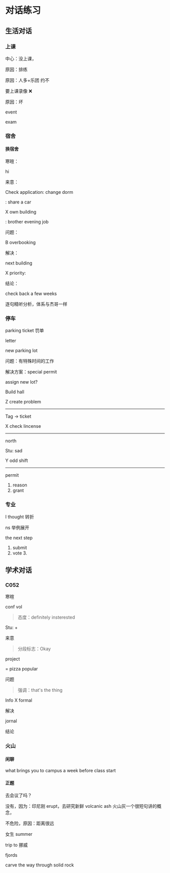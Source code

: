 # 对话练习

## 生活对话



### 上课

中心：没上课，

原因：排练

原因：人多+乐团 约不

要上课录像 ❌

原因：坏

event

exam

### 宿舍

#### 换宿舍

寒暄：

hi

来意：

Check application: change dorm

: share a car

X own building

: brother evening job

问题：

B overbooking

解决：

next building

X priority:

结论：

check back a few weeks

逐句精听分析，体系与杰哥一样

### 停车

parking ticket 罚单

letter

new parking lot

问题：有特殊时间的工作

解决方案：special permit

assign new lot?

Build hall

Z create problem

---

Tag -> ticket

X check lincense

---

north

Stu: sad

Y odd shift

---

permit

1. reason
2. grant

### 专业

I thought 转折

ns 举例展开

the next step

1. submit
2. vote
   3.

## 学术对话

### C052

寒暄

conf vol

> 态度：definitely insterested

Stu: +

来意

> 分段标志：Okay

project

= pizza popular

问题

> 强调：that's the thing

Info X formal

解决

jornal

结论

### 火山

#### 闲聊

what brings you to campus a week before class start

#### 正题

去会议了吗？

没有，因为：印尼刚 erupt，去研究新鲜 volcanic ash 火山灰一个很短句讲的概念，

不危险，原因：距离很远

女生 summer

trip to 挪威

fjords

carve the way through solid rock

